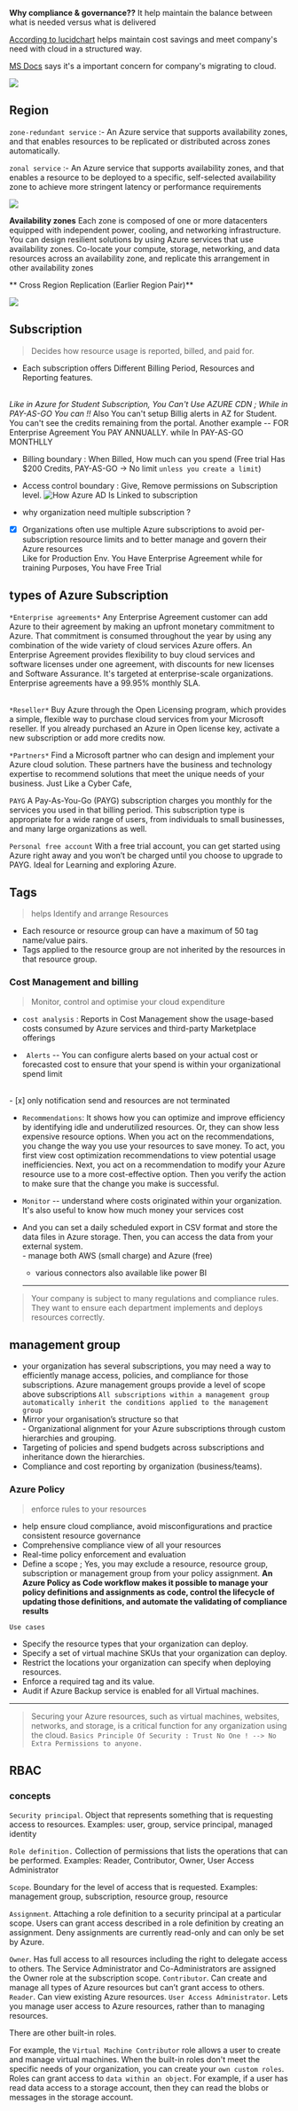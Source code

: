 **Why compliance & governance??**
It help maintain the balance between what is needed versus what is delivered

[According to lucidchart](https://www.lucidchart.com/blog/cloud-governance-framework) helps maintain cost savings and meet company's need with cloud in a structured way.

[MS Docs](https://docs.microsoft.com/en-us/learn/modules/cloud-adoption-framework-govern/1-introduction) says it's a important concern for company's migrating to cloud. 

![](https://docs.microsoft.com/en-us/learn/modules/cloud-adoption-framework-govern/media/methodology.png)

## Region

`zone-redundant service` :- An Azure service that supports availability zones, and that enables resources to be replicated or distributed across zones automatically.

`zonal service` :-	An Azure service that supports availability zones, and that enables a resource to be deployed to a specific, self-selected availability zone to achieve more stringent latency or performance requirements

![](https://docs.microsoft.com/en-us/azure/availability-zones/media/availability-zones.png)

**Availability zones**
Each zone is composed of one or more datacenters equipped with independent power, cooling, and networking infrastructure.
You can design resilient solutions by using Azure services that use availability zones. Co-locate your compute, storage, networking, and data resources across an availability zone, and replicate this arrangement in other availability zones

** Cross Region Replication (Earlier Region Pair)**

![](https://docs.microsoft.com/en-us/azure/availability-zones/media/availability-zones-region-geography.png)

## Subscription
> Decides how resource usage is reported, billed, and paid for.

- Each subscription offers Different Billing Period, Resources and Reporting features.

 <br>    *Like in Azure for Student Subscription, You Can't Use AZURE CDN ; While in PAY-AS-GO You can !!*
     Also You can't setup Billig alerts in AZ for Student. You can't see the credits remaining from the portal.
     Another example -- FOR Enterprise Agreement You PAY ANNUALLY. while In PAY-AS-GO MONTHLLY

- Billing boundary : When Billed, How much can you spend (Free trial Has $200 Credits, PAY-AS-GO -> No limit `unless you create a limit`)
- Access control boundary : Give, Remove permissions on Subscription level.
![How Azure AD Is Linked to subscription](https://github.com/Ananyojha/spare-images/blob/main/AD%20vs%20AAD-Page-1.jpg?raw=true)

- why organization need multiple subscription ?
- [x] Organizations often use multiple Azure subscriptions to avoid per-subscription resource limits and to better manage and govern their Azure resources
<br> Like for Production Env. You Have Enterprise Agreement while for training Purposes, You have Free Trial 

## types of Azure Subscription

`*Enterprise agreements*`
Any Enterprise Agreement customer can add Azure to their agreement by making an upfront monetary commitment to Azure. That commitment is consumed throughout the year by using any combination of the wide variety of cloud services Azure offers. An Enterprise Agreement provides flexibility to buy cloud services and software licenses under one agreement, with discounts for new licenses and Software Assurance. It's targeted at enterprise-scale organizations. Enterprise agreements have a 99.95% monthly SLA.

<br>`*Reseller*`
Buy Azure through the Open Licensing program, which provides a simple, flexible way to purchase cloud services from your Microsoft reseller. If you already purchased an Azure in Open license key, activate a new subscription or add more credits now.

`*Partners*`
Find a Microsoft partner who can design and implement your Azure cloud solution. These partners have the business and technology expertise to recommend solutions that meet the unique needs of your business. Just Like a Cyber Cafe, 

`PAYG`
A Pay-As-You-Go (PAYG) subscription charges you monthly for the services you used in that billing period. This subscription type is appropriate for a wide range of users, from individuals to small businesses, and many large organizations as well.

`Personal free account`
With a free trial account, you can get started using Azure right away and you won’t be charged until you choose to upgrade to PAYG. Ideal for Learning and exploring Azure.

## Tags 
> helps Identify and arrange Resources

- Each resource or resource group can have a maximum of 50 tag name/value pairs.
- Tags applied to the resource group are not inherited by the resources in that resource group.

### Cost Management and billing
> Monitor, control and optimise your cloud expenditure

- `cost analysis` : Reports in Cost Management show the usage-based costs consumed by Azure services and third-party Marketplace offerings

- ` Alerts` -- You can configure alerts based on your actual cost or forecasted cost to ensure that your spend is within your organizational spend limit  
<br>
- [x] only notification send and resources are not terminated

- `Recommendations`: It shows how you can optimize and improve efficiency by identifying idle and underutilized resources. Or, they can show less expensive resource options. When you act on the recommendations, you change the way you use your resources to save money. To act, you first view cost optimization recommendations to view potential usage inefficiencies. Next, you act on a recommendation to modify your Azure resource use to a more cost-effective option. Then you verify the action to make sure that the change you make is successful.

- `Monitor` -- understand where costs originated within your organization. It's also useful to know how much money your services cost
-  And you can set a daily scheduled export in CSV format and store the data files in Azure storage. Then, you can access the data from your external system.
<br> - manage both AWS (small charge) and Azure (free)
     - various connectors also available like power BI
     
     --------------
     
> Your company is subject to many regulations and compliance rules. They want to ensure each department implements and deploys resources correctly.

## management group
-  your organization has several subscriptions, you may need a way to efficiently manage access, policies, and compliance for those subscriptions. Azure management groups provide a level of scope above subscriptions `All subscriptions within a management group automatically inherit the conditions applied to the management group`
-  Mirror your organisation’s structure so that 
<br>  - Organizational alignment for your Azure subscriptions through custom hierarchies and grouping.
- Targeting of policies and spend budgets across subscriptions and inheritance down the hierarchies.
- Compliance and cost reporting by organization (business/teams).


### Azure Policy 
> enforce rules to your resources
> 
- help ensure cloud compliance, avoid misconfigurations and practice consistent resource governance
- Comprehensive compliance view of all your resources
- Real-time policy enforcement and evaluation
- Define a scope ; Yes, you may exclude a resource, resource group, subscription or management group from your policy assignment.
**An Azure Policy as Code workflow makes it possible to manage your policy definitions and assignments as code, control the lifecycle of updating those definitions, and automate the validating of compliance results**

`Use cases`
- Specify the resource types that your organization can deploy.
- Specify a set of virtual machine SKUs that your organization can deploy.
- Restrict the locations your organization can specify when deploying resources.
- Enforce a required tag and its value.
- Audit if Azure Backup service is enabled for all Virtual machines.

----------------

> Securing your Azure resources, such as virtual machines, websites, networks, and storage, is a critical function for any organization using the cloud. 
`Basics Principle Of Security : Trust No One ! --> No Extra Permissions to anyone.`

## RBAC 

### concepts 
`Security principal`. Object that represents something that is requesting access to resources. Examples: user, group, service principal, managed identity

`Role definition.` Collection of permissions that lists the operations that can be performed. Examples: Reader, Contributor, Owner, User Access Administrator

`Scope`. Boundary for the level of access that is requested. Examples: management group, subscription, resource group, resource

`Assignment`. Attaching a role definition to a security principal at a particular scope. Users can grant access described in a role definition by creating an assignment. Deny assignments are currently read-only and can only be set by Azure.

`Owner`. Has full access to all resources including the right to delegate access to others. The Service Administrator and Co-Administrators are assigned the Owner role at the subscription scope.
`Contributor`. Can create and manage all types of Azure resources but can’t grant access to others.
`Reader`. Can view existing Azure resources.
`User Access Administrator`. Lets you manage user access to Azure resources, rather than to managing resources.

There are other built-in roles. 

For example, the `Virtual Machine Contributor` role allows a user to create and manage virtual machines.
When the built-in roles don't meet the specific needs of your organization, you can create your `own custom roles`.
Roles can grant access to `data within an object`. For example, if a user has read data access to a storage account, then they can read the blobs or messages in the storage account.
